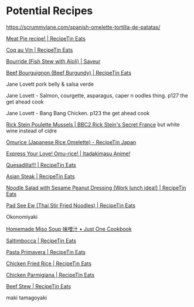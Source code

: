 # Potential Recipes

<https://scrummylane.com/spanish-omelette-tortilla-de-patatas/>

[Meat Pie recipe! | RecipeTin Eats](https://www.recipetineats.com/meat-pie-recipe/)

[Coq au Vin | RecipeTin Eats](https://www.recipetineats.com/coq-au-vin/#wprm-recipe-container-25070)

[Bourride (Fish Stew with Aïoli) | Saveur](https://www.saveur.com/article/recipes/classic-french-fish-stew-with-aioli/)

[Beef Bourguignon (Beef Burgundy) | RecipeTin Eats](https://www.recipetineats.com/beef-bourguignon-beef-burgundy/#wprm-recipe-container-57415)

Jane Lovett pork belly & salsa verde

Jane Lovett - Salmon, courgette, asparagus, caper n oodles thing. p127 the get ahead cook

Jane Lovett - Bang Bang Chicken. p123 the get ahead cook

[Rick Stein Poulette Mussels | BBC2 Rick Stein's Secret France](https://thehappyfoodie.co.uk/recipes/rick-steins-mussels-with-poulette-sauce/) but white wine instead of cidre

[Omurice (Japanese Rice Omelette) - RecipeTin Japan](https://japan.recipetineats.com/omurice-japanese-rice-omelette/)

[Express Your Love! Omu-rice! | Itadakimasu Anime!](https://itadakimasuanime.wordpress.com/2013/02/26/omu-rice/)

[Quesadilla!!! | RecipeTin Eats](https://www.recipetineats.com/quesadilla/#wprm-recipe-container-30274)

[Asian Steak | RecipeTin Eats](https://www.recipetineats.com/asian-steak/#wprm-recipe-container-20045)

[Noodle Salad with Sesame Peanut Dressing (Work lunch idea!) | RecipeTin Eats](https://www.recipetineats.com/noodle-salad-creamy-sesame-peanut-dressing/#wprm-recipe-container-26418)

[Pad See Ew (Thai Stir Fried Noodles) | RecipeTin Eats](https://www.recipetineats.com/thai-stir-fried-noodles-pad-see-ew/)

Okonomiyaki

[Homemade Miso Soup 味噌汁 • Just One Cookbook](https://www.justonecookbook.com/homemade-miso-soup/)

[Saltimbocca | RecipeTin Eats](https://www.recipetineats.com/saltimbocca/)

[Pasta Primavera | RecipeTin Eats](https://www.recipetineats.com/pasta-primavera/)

[Chicken Fried Rice | RecipeTin Eats](https://www.recipetineats.com/chicken-fried-rice/#wprm-recipe-container-39795)

[Chicken Parmigiana | RecipeTin Eats](https://www.recipetineats.com/chicken-parmigiana/#wprm-recipe-container-50229)

[Beef Stew | RecipeTin Eats](https://www.recipetineats.com/beef-stew/#wprm-recipe-container-28246)

maki tamagoyaki
